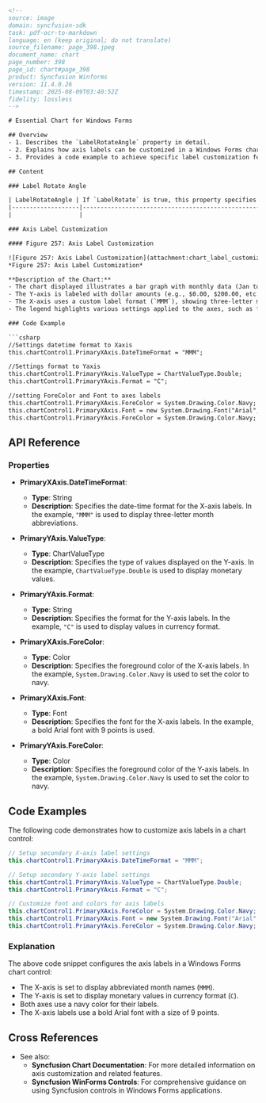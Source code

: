 ```html
<!-- 
source: image
domain: syncfusion-sdk
task: pdf-ocr-to-markdown
language: en (keep original; do not translate)
source_filename: page_398.jpeg
document_name: chart
page_number: 398
page_id: chart#page_398
product: Syncfusion Winforms
version: 11.4.0.26
timestamp: 2025-08-09T03:40:52Z
fidelity: lossless
-->

# Essential Chart for Windows Forms

## Overview
- 1. Describes the `LabelRotateAngle` property in detail.
- 2. Explains how axis labels can be customized in a Windows Forms chart.
- 3. Provides a code example to achieve specific label customization features.

## Content

### Label Rotate Angle

| LabelRotateAngle | If `LabelRotate` is true, this property specifies the angle of rotation. |
|-------------------|--------------------------------------------------------------------------|
|                   |                                                                      |

### Axis Label Customization

#### Figure 257: Axis Label Customization

![Figure 257: Axis Label Customization](attachment:chart_label_customization_image)
*Figure 257: Axis Label Customization*

**Description of the Chart:**
- The chart displayed illustrates a bar graph with monthly data (Jan to Jun).
- The Y-axis is labeled with dollar amounts (e.g., $0.00, $200.00, etc.).
- The X-axis uses a custom label format (`MMM`), showing three-letter month abbreviations.
- The legend highlights various settings applied to the axes, such as font, color, and rotation.

### Code Example

```csharp
//Settings datetime format to Xaxis
this.chartControl1.PrimaryXAxis.DateTimeFormat = "MMM";

//Settings format to Yaxis
this.chartControl1.PrimaryYAxis.ValueType = ChartValueType.Double;
this.chartControl1.PrimaryYAxis.Format = "C";

//setting ForeColor and Font to axes labels
this.chartControl1.PrimaryXAxis.ForeColor = System.Drawing.Color.Navy;
this.chartControl1.PrimaryXAxis.Font = new System.Drawing.Font("Arial", 9F, System.Drawing.FontStyle.Bold);
this.chartControl1.PrimaryYAxis.ForeColor = System.Drawing.Color.Navy;
```

## API Reference

### Properties

- **PrimaryXAxis.DateTimeFormat**:  
  - **Type**: String  
  - **Description**: Specifies the date-time format for the X-axis labels. In the example, `"MMM"` is used to display three-letter month abbreviations.

- **PrimaryYAxis.ValueType**:  
  - **Type**: ChartValueType  
  - **Description**: Specifies the type of values displayed on the Y-axis. In the example, `ChartValueType.Double` is used to display monetary values.

- **PrimaryYAxis.Format**:  
  - **Type**: String  
  - **Description**: Specifies the format for the Y-axis labels. In the example, `"C"` is used to display values in currency format.

- **PrimaryXAxis.ForeColor**:  
  - **Type**: Color  
  - **Description**: Specifies the foreground color of the X-axis labels. In the example, `System.Drawing.Color.Navy` is used to set the color to navy.

- **PrimaryXAxis.Font**:  
  - **Type**: Font  
  - **Description**: Specifies the font for the X-axis labels. In the example, a bold Arial font with 9 points is used.

- **PrimaryYAxis.ForeColor**:  
  - **Type**: Color  
  - **Description**: Specifies the foreground color of the Y-axis labels. In the example, `System.Drawing.Color.Navy` is used to set the color to navy.

## Code Examples

The following code demonstrates how to customize axis labels in a chart control:

```csharp
// Setup secondary X-axis label settings
this.chartControl1.PrimaryXAxis.DateTimeFormat = "MMM";

// Setup secondary Y-axis label settings
this.chartControl1.PrimaryYAxis.ValueType = ChartValueType.Double;
this.chartControl1.PrimaryYAxis.Format = "C";

// Customize font and colors for axis labels
this.chartControl1.PrimaryXAxis.ForeColor = System.Drawing.Color.Navy;
this.chartControl1.PrimaryXAxis.Font = new System.Drawing.Font("Arial", 9F, System.Drawing.FontStyle.Bold);
this.chartControl1.PrimaryYAxis.ForeColor = System.Drawing.Color.Navy;
```

### Explanation

The above code snippet configures the axis labels in a Windows Forms chart control:
- The X-axis is set to display abbreviated month names (`MMM`).
- The Y-axis is set to display monetary values in currency format (`C`).
- Both axes use a navy color for their labels.
- The X-axis labels use a bold Arial font with a size of 9 points.

## Cross References

- See also:  
  - **Syncfusion Chart Documentation**: For more detailed information on axis customization and related features.
  - **Syncfusion WinForms Controls**: For comprehensive guidance on using Syncfusion controls in Windows Forms applications.

<!-- tags: [syncfusion, chart, axis, customization, windows forms, controls, sincfusion windows forms, chart control] keywords: [LabelRotateAngle, DateTimeFormat, ValueType, Format, ForeColor, Font, Month Abbreviation, Currency Format, Navy Color, Bold Font, Axis Labels, Chart Customization] -->
```